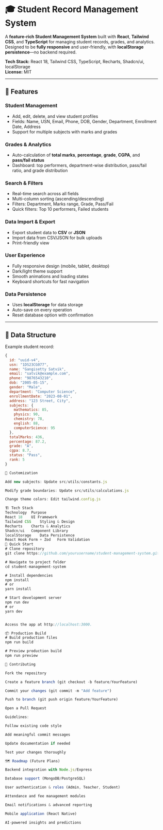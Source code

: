 # 🎓 Student Record Management System

A **feature-rich Student Management System** built with **React**, **Tailwind CSS**, and **TypeScript** for managing student records, grades, and analytics. Designed to be **fully responsive** and user-friendly, with **localStorage persistence**—no backend required.  

**Tech Stack:** React 18, Tailwind CSS, TypeScript, Recharts, Shadcn/ui, localStorage  
**License:** MIT  

---

## 🚀 Features

### Student Management
- Add, edit, delete, and view student profiles  
- Fields: Name, USN, Email, Phone, DOB, Gender, Department, Enrollment Date, Address  
- Support for multiple subjects with marks and grades  

### Grades & Analytics
- Auto-calculation of **total marks**, **percentage**, **grade**, **CGPA**, and **pass/fail status**  
- Dashboard: top performers, department-wise distribution, pass/fail ratio, and grade distribution  

### Search & Filters
- Real-time search across all fields  
- Multi-column sorting (ascending/descending)  
- Filters: Department, Marks range, Grade, Pass/Fail  
- Quick filters: Top 10 performers, Failed students  

### Data Import & Export
- Export student data to **CSV** or **JSON**  
- Import data from CSV/JSON for bulk uploads  
- Print-friendly view  

### User Experience
- Fully responsive design (mobile, tablet, desktop)  
- Dark/light theme support  
- Smooth animations and loading states  
- Keyboard shortcuts for fast navigation  

### Data Persistence
- Uses **localStorage** for data storage  
- Auto-save on every operation  
- Reset database option with confirmation  

---

## 📂 Data Structure

Example student record:

```javascript
{
  id: "uuid-v4",
  usn: "1DS23CG077",
  name: "Gangisetty Satvik",
  email: "satvik@example.com",
  phone: "9876543210",
  dob: "2005-05-15",
  gender: "Male",
  department: "Computer Science",
  enrollmentDate: "2023-08-01",
  address: "123 Street, City",
  subjects: {
    mathematics: 85,
    physics: 90,
    chemistry: 78,
    english: 88,
    computerScience: 95
  },
  totalMarks: 436,
  percentage: 87.2,
  grade: "A",
  cgpa: 8.7,
  status: "Pass",
  rank: 5
}

🎨 Customization

Add new subjects: Update src/utils/constants.js

Modify grade boundaries: Update src/utils/calculations.js

Change theme colors: Edit tailwind.config.js

🏗️ Tech Stack
Technology	Purpose
React 18	UI Framework
Tailwind CSS	Styling & Design
Recharts	Charts & Analytics
Shadcn/ui	Component Library
localStorage	Data Persistence
React Hook Form + Zod	Form Validation
🚀 Quick Start
# Clone repository
git clone https://github.com/yourusername/student-management-system.git

# Navigate to project folder
cd student-management-system

# Install dependencies
npm install
# or
yarn install

# Start development server
npm run dev
# or
yarn dev


Access the app at http://localhost:3000.

📦 Production Build
# Build production files
npm run build

# Preview production build
npm run preview

🤝 Contributing

Fork the repository

Create a feature branch (git checkout -b feature/YourFeature)

Commit your changes (git commit -m "Add feature")

Push to branch (git push origin feature/YourFeature)

Open a Pull Request

Guidelines:

Follow existing code style

Add meaningful commit messages

Update documentation if needed

Test your changes thoroughly

🗺️ Roadmap (Future Plans)

Backend integration with Node.js/Express

Database support (MongoDB/PostgreSQL)

User authentication & roles (Admin, Teacher, Student)

Attendance and fee management modules

Email notifications & advanced reporting

Mobile application (React Native)

AI-powered insights and predictions
